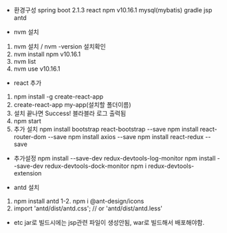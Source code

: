 - 환경구성
spring boot 2.1.3
react
npm v10.16.1
mysql(mybatis)
gradle
jsp
antd


- nvm 설치
1. nvm 설치 / nvm -version 설치확인
2. nvm install npm v10.16.1
3. nvm list
4. nvm use v10.16.1

- react 추가
1. npm install -g create-react-app
2. create-react-app my-app(설치할 폴더이름)
3. 설치 끝나면 Success! 블라블라 로그 출력됨
4. npm start
5. 추가 설치
   npm install bootstrap react-bootstrap --save
   npm install react-router-dom --save
   npm install axios --save
   npm install react-redux --save
   
- 추가설정
npm install --save-dev redux-devtools-log-monitor
npm install --save-dev redux-devtools-dock-monitor
npm i redux-devtools-extension

- antd 설치
1. npm install antd
1-2. npm i @ant-design/icons
2. import 'antd/dist/antd.css'; // or 'antd/dist/antd.less'

- etc
jar로 빌드시에는 jsp관련 파일이 생성안됨, war로 빌드해서 배포해야함.